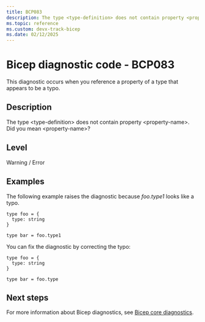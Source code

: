 ```yaml
---
title: BCP083
description: The type <type-definition> does not contain property <property-name>. Did you mean <property-name>?
ms.topic: reference
ms.custom: devx-track-bicep
ms.date: 02/12/2025
---
```


# Bicep diagnostic code - BCP083

This diagnostic occurs when you reference a property of a type that appears to be a typo.

## Description

The type \<type-definition> does not contain property \<property-name>. Did you mean \<property-name>?

## Level

Warning / Error

## Examples

The following example raises the diagnostic because _foo.type1_ looks like a typo.

```bicep
type foo = {
  type: string
}

type bar = foo.type1
```

You can fix the diagnostic by correcting the typo:

```bicep
type foo = {
  type: string
}

type bar = foo.type
```

## Next steps

For more information about Bicep diagnostics, see [Bicep core diagnostics](../bicep-core-diagnostics.md).
